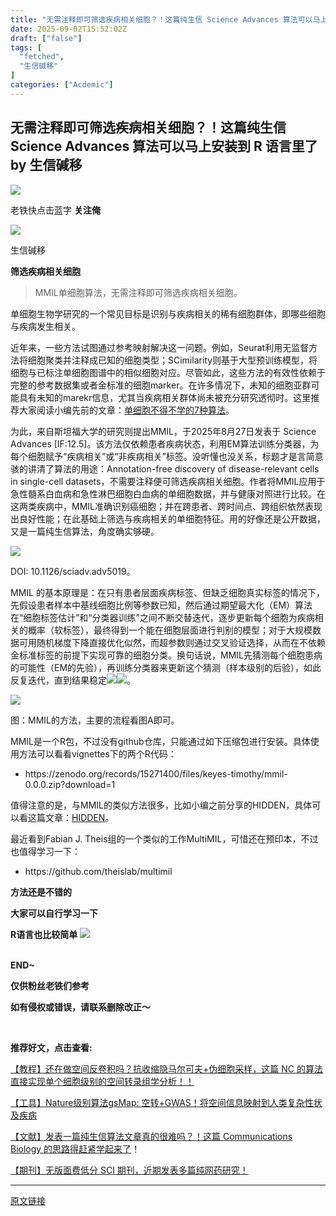 ```yaml
---
title: "无需注释即可筛选疾病相关细胞？！这篇纯生信 Science Advances 算法可以马上安装到 R 语言里了"
date: 2025-09-02T15:52:02Z
draft: ["false"]
tags: [
  "fetched",
  "生信碱移"
]
categories: ["Acdemic"]
---
```

无需注释即可筛选疾病相关细胞？！这篇纯生信 Science Advances 算法可以马上安装到 R 语言里了 by 生信碱移
------
<div><section data-tool="markdown编辑器" data-website="https://markdown.com.cn/editor" data-pm-slice="0 0 []"><section powered-by="xiumi.us" data-pm-slice="9 3 []"><section><section powered-by="xiumi.us"><section><section><section powered-by="xiumi.us"><section><section powered-by="xiumi.us"><section nodeleaf=""><img data-src="https://mmbiz.qpic.cn/mmbiz_gif/lN9Tp5oiaqHFn9Rg6MwMU3ukMR9ROPh7bf7QWHEMwhUBUwSUKFsV8oK9noHic3jLaeJVQewHJcLq1cTXVAat35Tw/640?wx_fmt=gif&amp;wxfrom=5&amp;wx_lazy=1" data-ratio="1.0324675324675325" data-type="gif" data-w="154" src="https://mmbiz.qpic.cn/mmbiz_gif/lN9Tp5oiaqHFn9Rg6MwMU3ukMR9ROPh7bf7QWHEMwhUBUwSUKFsV8oK9noHic3jLaeJVQewHJcLq1cTXVAat35Tw/640?wx_fmt=gif&amp;wxfrom=5&amp;wx_lazy=1"></section></section></section></section></section><section><section powered-by="xiumi.us"><section><p><span leaf="">老铁快点击蓝字 </span><strong><span leaf="">关注俺</span></strong></p></section></section></section><section><section powered-by="xiumi.us"><section><section powered-by="xiumi.us"><section nodeleaf=""><img data-src="https://mmbiz.qpic.cn/mmbiz_gif/lN9Tp5oiaqHFn9Rg6MwMU3ukMR9ROPh7bf7QWHEMwhUBUwSUKFsV8oK9noHic3jLaeJVQewHJcLq1cTXVAat35Tw/640?wx_fmt=gif&amp;wxfrom=5&amp;wx_lazy=1" data-ratio="1.0324675324675325" data-type="gif" data-w="154" src="https://mmbiz.qpic.cn/mmbiz_gif/lN9Tp5oiaqHFn9Rg6MwMU3ukMR9ROPh7bf7QWHEMwhUBUwSUKFsV8oK9noHic3jLaeJVQewHJcLq1cTXVAat35Tw/640?wx_fmt=gif&amp;wxfrom=5&amp;wx_lazy=1"></section></section></section></section></section></section></section></section></section><section powered-by="xiumi.us"><section data-mpa-powered-by="yiban.io" data-style='white-space: normal; max-width: 100%; letter-spacing: 0.544px; text-size-adjust: auto; background-color: rgb(255, 255, 255); font-family: "Helvetica Neue", Helvetica, "Hiragino Sans GB", "Microsoft YaHei", Arial, sans-serif; box-sizing: border-box !important; overflow-wrap: break-word !important;' data-pm-slice="9 4 []"><section data-id="85660" data-custom="rgb(117, 117, 118)" data-color="rgb(117, 117, 118)"><section data-style="margin-top: 2em; padding-top: 0.5em; padding-bottom: 0.5em; max-width: 100%; border-style: solid none; text-decoration: inherit; border-top-color: rgb(204, 204, 204); border-bottom-color: rgb(204, 204, 204); border-top-width: 1px; border-bottom-width: 1px; box-sizing: border-box !important; overflow-wrap: break-word !important;"><p><span><span leaf="">生信碱移</span></span></p><section><strong><span leaf="">筛选疾病相关细胞</span></strong></section></section></section></section><blockquote><section><span><span leaf="">MMIL单细胞算法，无需注释即可筛选疾病相关细胞。</span></span></section></blockquote></section><p data-tool="markdown.com.cn编辑器"><span leaf=""><span textstyle="">单细胞生物学研究的一个常见目标是识别与</span><span textstyle="">疾病相关的稀有细胞群体</span><span textstyle="">，即哪些细胞与疾病发生相关。</span></span></p><p data-tool="markdown.com.cn编辑器"><span leaf="">近年来，一些方法试图通过参考映射解决这一问题。例如，<span textstyle="">Seurat</span>利用<span textstyle="">无监督方法</span>将细胞聚类并注释成已知的细胞类型；<span textstyle="">SCimilarity</span>则基于<span textstyle="">大型预训练模型</span>，将细胞与已标注单细胞图谱中的相似细胞对应。<span textstyle="">尽管如此，这些方法的有效性依赖于完整的参考数据集或者金标准的细胞marker。</span><span textstyle="">在许多情况下，未知的细胞亚群可能具有未知的marekr信息，尤其当疾病相关群体尚未被充分研究透彻时</span><span textstyle="">。</span>这里推荐大家阅读小编先前的文章：</span><span leaf=""><a target="_blank" href="https://mp.weixin.qq.com/s?__biz=MzkyNTIzMzYyMA==&amp;mid=2247494878&amp;idx=1&amp;sn=157f9841e8b0c5513a6535a832b0c790&amp;scene=21#wechat_redirect" textvalue="单细胞不得不学的7种算法" data-itemshowtype="0" linktype="text" data-linktype="2"><span textstyle="">单细胞不得不学的7种算法</span></a>。</span></p><p data-tool="markdown.com.cn编辑器"><span leaf="">为此，来自斯坦福大学的研究则提出<span textstyle="">MMIL</span>，于2025年8月27日发表于 <span textstyle="">Science Advances</span><span textstyle=""> [IF:12.5]</span>。该方法仅依赖患者疾病状态，<span textstyle="">利用EM算法训练分类器</span>，为每个细胞赋予“疾病相关”或“非疾病相关”标签。<span textstyle="">没听懂也没关系，标题才是言简意骇的讲清了算法的用途</span>：Annotation-free discovery of disease-relevant cells in single-cell datasets，<span textstyle="">不需要注释便可筛选疾病相关细胞</span>。作者将MMIL应用于急性髓系白血病和急性淋巴细胞白血病的单细胞数据，并与健康对照进行比较。<span textstyle="">在这两类疾病中，MMIL准确识别癌细胞；并在跨患者、跨时间点、跨组织依然表现出良好性能；在此基础上筛选与疾病相关的单细胞特征。</span><span textstyle="">用的好像还是公开数据，又是一篇纯生信算法，角度确实够硬。</span></span></p><section nodeleaf=""><img data-src="https://mmbiz.qpic.cn/sz_mmbiz_png/LvUIqvYKCeVG7BGY4JTHUbGcoZCTkibR3QGj4GlpK4KaV84wYga43JnNibuFAtW3BqYLV2AHSz2pgdLjh6P5NUQg/640?wx_fmt=png&amp;from=appmsg" data-ratio="0.47658610271903323" data-s="300,640" data-type="png" data-w="1324" type="block" data-imgfileid="100012771" src="https://mmbiz.qpic.cn/sz_mmbiz_png/LvUIqvYKCeVG7BGY4JTHUbGcoZCTkibR3QGj4GlpK4KaV84wYga43JnNibuFAtW3BqYLV2AHSz2pgdLjh6P5NUQg/640?wx_fmt=png&amp;from=appmsg"></section><p data-tool="markdown.com.cn编辑器"><span leaf=""><span textstyle="">DOI: </span></span><span leaf=""><span textstyle="">10.1126/sciadv.adv5019。</span></span></p><p data-tool="markdown.com.cn编辑器"><span leaf=""><span textstyle="">MMIL 的基本原理是</span>：在只有患者层面疾病标签、但缺乏细胞真实标签的情况下，先假设患者样本中基线细胞比例等参数已知，然后通过<span textstyle="">期望最大化</span>（EM）算法在“细胞标签估计”和“分类器训练”之间不断交替迭代，<span textstyle="">逐步更新</span>每个细胞为疾病相关的概率（软标签），最终得到一个能在细胞层面进行判别的模型；对于大规模数据可用随机梯度下降直接优化似然，而超参数则通过交叉验证选择，从而在不依赖金标准标签的前提下实现可靠的细胞分类。<span textstyle="">换句话说，MMIL先猜测每个细胞患病的可能性（EM的先验），再训练分类器来更新这个猜测（样本级别的后验），如此反复迭代，直到结果稳定</span><span textstyle=""><img data-src="https://res.wx.qq.com/t/wx_fed/we-emoji/res/assets/newemoji/Yellowdog.png" data-ratio="1" data-w="20" src="https://res.wx.qq.com/t/wx_fed/we-emoji/res/assets/newemoji/Yellowdog.png"><img data-src="https://res.wx.qq.com/t/wx_fed/we-emoji/res/assets/Expression/Expression_80@2x.png" data-ratio="1" data-w="20" src="https://res.wx.qq.com/t/wx_fed/we-emoji/res/assets/Expression/Expression_80@2x.png">。</span></span></p><section nodeleaf=""><img data-src="https://mmbiz.qpic.cn/sz_mmbiz_png/LvUIqvYKCeVG7BGY4JTHUbGcoZCTkibR3QmQn7ibPTLibVF5DKAtgds2jEy8gicXk10brCr1IIdFV5joico9mff1zibw/640?wx_fmt=png&amp;from=appmsg" data-ratio="1.0162213740458015" data-s="300,640" data-type="png" data-w="1048" type="block" data-imgfileid="100012772" src="https://mmbiz.qpic.cn/sz_mmbiz_png/LvUIqvYKCeVG7BGY4JTHUbGcoZCTkibR3QmQn7ibPTLibVF5DKAtgds2jEy8gicXk10brCr1IIdFV5joico9mff1zibw/640?wx_fmt=png&amp;from=appmsg"></section><p data-tool="markdown.com.cn编辑器"><span leaf=""><span textstyle="">图：MMIL的方法，主要的流程看图A即可。</span></span></p><p data-tool="markdown.com.cn编辑器"><span leaf=""><span textstyle="">MMIL是一个R包，不过没有github仓库，只能通过如下压缩包进行安装</span>。具体使用方法可以看看vignettes下的两个R代码：</span></p><ul><li><section><span leaf="">https://zenodo.org/records/15271400/files/keyes-timothy/mmil-0.0.0.zip?download=1</span></section></li></ul><p data-tool="markdown.com.cn编辑器"><span leaf="">值得注意的是，与MMIL的类似方法很多，比如小编之前分享的<span textstyle="">HIDDEN</span>，具体可以看这篇文章：</span><span leaf=""><a target="_blank" href="https://mp.weixin.qq.com/s?__biz=MzkyNTIzMzYyMA==&amp;mid=2247494790&amp;idx=1&amp;sn=745d2fe345189952258b3b2d0b6b7142&amp;scene=21#wechat_redirect" textvalue="算法HIDDEN" data-itemshowtype="0" linktype="text" data-linktype="2"><span textstyle="">HIDDEN</span></a>。</span></p><p data-tool="markdown.com.cn编辑器"><span leaf="">最近看到Fabian J. Theis组的一个类似的工作<span textstyle="">MultiMIL</span>，可惜还在预印本，不过也值得学习一下：</span></p><ul><li><section><span leaf="">https://github.com/theislab/multimil</span></section></li></ul><p data-pm-slice="8 3 []"><span><strong><span><span><strong><span><span leaf=""><span textstyle="">方法还是不错的</span></span></span></strong></span></span></strong></span></p><p><strong><span><span leaf=""><span textstyle="">大家可以自行学习一下</span></span><span leaf=""><br></span></span></strong></p><p><strong><span><strong><span><span><strong><span><span leaf=""><span textstyle="">R语言也比较简单</span> </span></span></strong><strong><span><span leaf=""><img data-src="https://res.wx.qq.com/t/wx_fed/we-emoji/res/v1.3.10/assets/newemoji/Yellowdog.png" data-ratio="1" data-w="128" src="https://res.wx.qq.com/t/wx_fed/we-emoji/res/v1.3.10/assets/newemoji/Yellowdog.png"></span></span></strong></span></span></strong></span></strong></p><section nodeleaf=""><mp-common-profile data-pluginname="mpprofile" data-nickname="生信碱移" data-alias="liudoufu307" data-from="2" data-headimg="http://mmbiz.qpic.cn/mmbiz_png/LvUIqvYKCeXYZNMxRMnjiaicO2a27jDZ2FgQga8TdeQcsGRJRIn2IInkKtfcbbMXOBSViaPXpTOBulUlNzd11pzow/0?wx_fmt=png" data-signature="春来秋至，分享我的所见与所识" data-id="MzkyNTIzMzYyMA=="></mp-common-profile></section><section><span leaf=""><br></span></section><section><strong><span><span leaf="">END~</span></span></strong><span leaf=""><br></span></section><p><span><strong><span leaf="">仅供粉丝老铁们参考</span></strong></span></p><p><strong><span leaf="">如有侵权或错误，请联系删除改正～</span></strong></p><p><strong><span leaf=""><br></span></strong></p><section data-class="_mbEditor" data-id="32689"><section><section><section data-pm-slice='5 4 ["para",{"tagName":"section","attributes":{"data-class":"_mbEditor","data-id":"32689","style":"-webkit-tap-highlight-color: transparent;margin-bottom: 0px;outline: 0px;font-size: 16px;color: rgb(63, 63, 63);font-family: Optima-Regular, Optima, PingFangTC-Light, PingFangSC-light, PingFangTC-light;letter-spacing: 2px;background-color: rgb(255, 255, 255);"},"namespaceURI":"http://www.w3.org/1999/xhtml"},"para",{"tagName":"section","attributes":{"style":"-webkit-tap-highlight-color: transparent;outline: 0px;border-width: 0px;border-style: none;border-color: initial;"},"namespaceURI":"http://www.w3.org/1999/xhtml"},"para",{"tagName":"section","attributes":{"style":"-webkit-tap-highlight-color: transparent;outline: 0px;border-style: solid;-webkit-border-image: url(\"https://mmbiz.qpic.cn/mmbiz_png/b96CibCt70iaY62dey05FUCzFxmD5kYLSzMkskfzNG4hzY0V1ZcwXYEZxM9BiaYUTyd2xhLv2B8qrS54uy2mIyfxQ/640\") 94 170 140 fill;border-width: 20px 32px 40px 24px;font-size: 14px;line-height: 30px;"},"namespaceURI":"http://www.w3.org/1999/xhtml"}]'><p><span><strong mpa-from-tpl="t"><span leaf="">推荐好文，点击查看:</span></strong></span></p><p><span leaf=""><a target="_blank" href="https://mp.weixin.qq.com/s?__biz=MzkyNTIzMzYyMA==&amp;mid=2247496373&amp;idx=1&amp;sn=6d52ecb20d8c54ddf1c98a49fe34bdfc&amp;scene=21#wechat_redirect" textvalue="【教程】还在做空间反卷积吗？抗收缩隐马尔可夫+伪细胞采样，这篇 NC 的算法直接实现单个细胞级别的空间转录组学分析！！" data-itemshowtype="0" linktype="text" data-linktype="2"><span textstyle="">【教程】还在做空间反卷积吗？抗收缩隐马尔可夫+伪细胞采样，这篇 NC 的算法直接实现单个细胞级别的空间转录组学分析！！</span></a></span></p><p><span><span leaf=""><a target="_blank" href="https://mp.weixin.qq.com/s?__biz=MzkyNTIzMzYyMA==&amp;mid=2247495672&amp;idx=1&amp;sn=5eb99652b90c34a044608f4e07109203&amp;scene=21#wechat_redirect" textvalue="【工具】Nature级别算法gsMap：空转+GWAS，将空间信息映射到人类复杂性状及疾病" data-itemshowtype="0" linktype="text" data-linktype="2"><span textstyle="">【工具】Nature级别算法gsMap: 空转+GWAS！将空间信息映射到人类复杂性状及疾病</span></a></span></span></p><p><span><span leaf=""><a target="_blank" href="https://mp.weixin.qq.com/s?__biz=MzkyNTIzMzYyMA==&amp;mid=2247496398&amp;idx=1&amp;sn=fc65c65645f05d76181ffcac96132b85&amp;scene=21#wechat_redirect" textvalue="【文献】这篇顶刊纯生信领先常规生信分析一个版本！" data-itemshowtype="0" linktype="text" data-linktype="2">【文献】发表一篇纯生信算法文章真的很难吗？！这篇 Communications Biology 的思路得赶紧学起来了</a>！</span></span></p><p><span><span leaf=""><a target="_blank" href="http://mp.weixin.qq.com/s?__biz=MzkyNTIzMzYyMA==&amp;mid=2247494231&amp;idx=2&amp;sn=b3fb91ed7fa5d5775e16422cd502b0e8&amp;chksm=c1cb12ecf6bc9bfab457e75d1deb37045c9a86e9609e87f3707c38d9dd3083eefcf47689699b&amp;scene=21#wechat_redirect" textvalue="【期刊】无版面费低分 SCI 期刊，近期发表多篇纯网药‍研究！" data-itemshowtype="0" linktype="text" data-linktype="2"><span textstyle="">【期刊】无版面费低分 SCI 期刊，近期发表多篇纯网药研究！</span></a></span></span></p></section></section></section></section></section><p><mp-style-type data-value="3"></mp-style-type></p></div>  
<hr>
<a href="https://mp.weixin.qq.com/s/a0vzUvnA-7pYgwL8lShp8A",target="_blank" rel="noopener noreferrer">原文链接</a>
